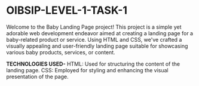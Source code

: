 # OIBSIP-LEVEL-1-TASK-1
  Welcome to the Baby Landing Page project! This project is a simple yet adorable web development endeavor aimed at creating a landing page for a baby-related product or service. Using HTML and CSS, we've crafted a visually appealing and user-friendly landing page suitable for showcasing various baby products, services, or content.

**TECHNOLOGIES USED-**
 HTML: Used for structuring the content of the landing page.
 CSS: Employed for styling and enhancing the visual presentation of the page.
